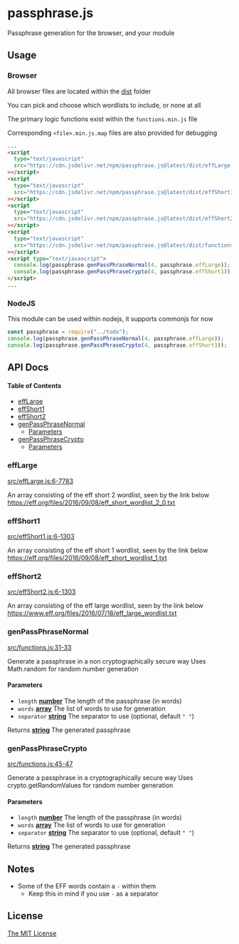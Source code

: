 # passphrase.js

Passphrase generation for the browser, and your module

## Usage

### Browser

All browser files are located within the [dist](./dist) folder

You can pick and choose which wordlists to include, or none at all

The primary logic functions exist within the `functions.min.js` file

Corresponding `<file>.min.js.map` files are also provided for debugging

```html
...
<script
  type="text/javascript"
  src="https://cdn.jsdelivr.net/npm/passphrase.js@latest/dist/effLarge.min.js"
></script>
<script
  type="text/javascript"
  src="https://cdn.jsdelivr.net/npm/passphrase.js@latest/dist/effShort1.min.js"
></script>
<script
  type="text/javascript"
  src="https://cdn.jsdelivr.net/npm/passphrase.js@latest/dist/effShort2.min.js"
></script>
<script
  type="text/javascript"
  src="https://cdn.jsdelivr.net/npm/passphrase.js@latest/dist/functions.min.js"
></script>
<script type="text/javascript">
  console.log(passphrase.genPassPhraseNormal(4, passphrase.effLarge));
  console.log(passphrase.genPassPhraseCrypto(4, passphrase.effShort1));
</script>
...
```

### NodeJS

This module can be used within nodejs, it supports commonjs for now

```js
const passphrase = require("../todo");
console.log(passphrase.genPassPhraseNormal(4, passphrase.effLarge));
console.log(passphrase.genPassPhraseCrypto(4, passphrase.effShort1));
```

## API Docs

<!-- Generated by documentation.js. Update this documentation by updating the source code. -->

#### Table of Contents

- [effLarge](#efflarge)
- [effShort1](#effshort1)
- [effShort2](#effshort2)
- [genPassPhraseNormal](#genpassphrasenormal)
  - [Parameters](#parameters)
- [genPassPhraseCrypto](#genpassphrasecrypto)
  - [Parameters](#parameters-1)

### effLarge

[src/effLarge.js:6-7783](https://github.com/zdzielinski/passphrase.js/blob/8a8720482c0836e28f3385b3dcfc4e9d788276e3/src/effLarge.js#L6-L7783 "Source code on GitHub")

An array consisting of the eff short 2 wordlist, seen by the link below
<https://eff.org/files/2016/09/08/eff_short_wordlist_2_0.txt>

### effShort1

[src/effShort1.js:6-1303](https://github.com/zdzielinski/passphrase.js/blob/8a8720482c0836e28f3385b3dcfc4e9d788276e3/src/effShort1.js#L6-L1303 "Source code on GitHub")

An array consisting of the eff short 1 wordlist, seen by the link below
<https://eff.org/files/2016/09/08/eff_short_wordlist_1.txt>

### effShort2

[src/effShort2.js:6-1303](https://github.com/zdzielinski/passphrase.js/blob/8a8720482c0836e28f3385b3dcfc4e9d788276e3/src/effShort2.js#L6-L1303 "Source code on GitHub")

An array consisting of the eff large wordlist, seen by the link below
<https://www.eff.org/files/2016/07/18/eff_large_wordlist.txt>

### genPassPhraseNormal

[src/functions.js:31-33](https://github.com/zdzielinski/passphrase.js/blob/8a8720482c0836e28f3385b3dcfc4e9d788276e3/src/functions.js#L31-L33 "Source code on GitHub")

Generate a passphrase in a non cryptographically secure way
Uses Math.random for random number generation

#### Parameters

- `length` **[number](https://developer.mozilla.org/docs/Web/JavaScript/Reference/Global_Objects/Number)** The length of the passphrase (in words)
- `words` **[array](https://developer.mozilla.org/docs/Web/JavaScript/Reference/Global_Objects/Array)** The list of words to use for generation
- `separator` **[string](https://developer.mozilla.org/docs/Web/JavaScript/Reference/Global_Objects/String)** The separator to use (optional, default `" "`)

Returns **[string](https://developer.mozilla.org/docs/Web/JavaScript/Reference/Global_Objects/String)** The generated passphrase

### genPassPhraseCrypto

[src/functions.js:45-47](https://github.com/zdzielinski/passphrase.js/blob/8a8720482c0836e28f3385b3dcfc4e9d788276e3/src/functions.js#L45-L47 "Source code on GitHub")

Generate a passphrase in a cryptographically secure way
Uses crypto.getRandomValues for random number generation

#### Parameters

- `length` **[number](https://developer.mozilla.org/docs/Web/JavaScript/Reference/Global_Objects/Number)** The length of the passphrase (in words)
- `words` **[array](https://developer.mozilla.org/docs/Web/JavaScript/Reference/Global_Objects/Array)** The list of words to use for generation
- `separator` **[string](https://developer.mozilla.org/docs/Web/JavaScript/Reference/Global_Objects/String)** The separator to use (optional, default `" "`)

Returns **[string](https://developer.mozilla.org/docs/Web/JavaScript/Reference/Global_Objects/String)** The generated passphrase

## Notes

- Some of the EFF words contain a `-` within them
  - Keep this in mind if you use `-` as a separator

## License

[The MIT License](./LICENSE)
